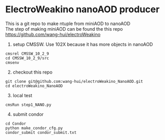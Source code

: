 # ElectroWeakino nanoAOD producer
This is a git repo to make ntuple from miniAOD to nanoAOD  
The step of making miniAOD can be found the this repo  
https://github.com/wang-hui/electroWeakino

1. setup CMSSW. Use 102X because it has more objects in nanoAOD
```
cmsrel CMSSW_10_2_9
cd CMSSW_10_2_9/src
cmsenv
```

2. checkout this repo
```
git clone git@github.com:wang-hui/electroWeakino_NanoAOD.git
cd electroWeakino_NanoAOD
```

3. local test
```
cmsRun step1_NANO.py
```

4. submit condor
```
cd Condor
python make_condor_cfg.py
condor_submit condor_submit.txt
```
